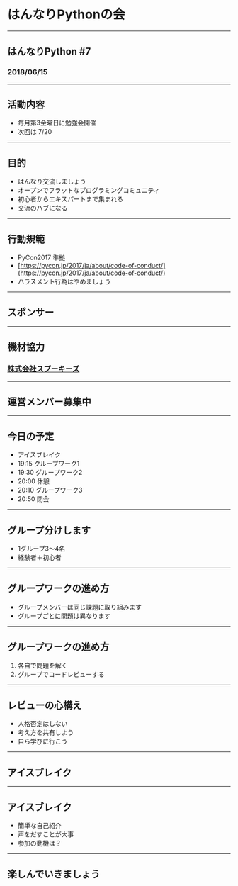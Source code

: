 # はんなりPythonの会

---

## はんなりPython #7

### 2018/06/15

---

## 活動内容

- 毎月第3金曜日に勉強会開催
- 次回は 7/20

---

## 目的

- はんなり交流しましょう
- オープンでフラットなプログラミングコミュニティ
- 初心者からエキスパートまで集まれる
- 交流のハブになる

---

## 行動規範

- PyCon2017 準拠
- [https://pycon.jp/2017/ja/about/code-of-conduct/](https://pycon.jp/2017/ja/about/code-of-conduct/)
- ハラスメント行為はやめましょう

---

## スポンサー

---

## 機材協力

### [株式会社スプーキーズ](http://spookies.co.jp/)


---

## 運営メンバー募集中

---

## 今日の予定

- アイスブレイク
- 19:15 クループワーク1
- 19:30 グループワーク2
- 20:00 休憩
- 20:10 グループワーク3
- 20:50 閉会

---

## グループ分けします

- 1グループ3〜4名
- 経験者＋初心者

---

## グループワークの進め方

- グループメンバーは同じ課題に取り組みます
- グループごとに問題は異なります

---

## グループワークの進め方

1. 各自で問題を解く
1. グループでコードレビューする

---

## レビューの心構え

- 人格否定はしない
- 考え方を共有しよう
- 自ら学びに行こう

---

## アイスブレイク

---

## アイスブレイク

- 簡単な自己紹介
- 声をだすことが大事
- 参加の動機は？

---

## 楽しんでいきましょう

